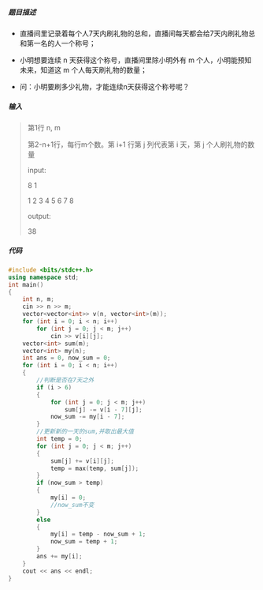 ##### 题目描述

+ 直播间里记录着每个人7天内刷礼物的总和，直播间每天都会给7天内刷礼物总和第一名的人一个称号；

+ 小明想要连续 n 天获得这个称号，直播间里除小明外有 m 个人，小明能预知未来，知道这 m 个人每天刷礼物的数量；

+ 问：小明要刷多少礼物，才能连续n天获得这个称号呢？

##### 输入

> 第1行  n, m
>
> 第2-n+1行，每行m个数。第 i+1 行第 j 列代表第 i 天，第 j 个人刷礼物的数量 
>
> input:
>
> 8 1
>
> 1 2 3 4 5 6 7 8
>
> output:
>
> 38

##### 代码

```c++
#include <bits/stdc++.h>
using namespace std;
int main()
{
    int n, m;
    cin >> n >> m;
    vector<vector<int>> v(n, vector<int>(m));
    for (int i = 0; i < n; i++)
        for (int j = 0; j < m; j++)
            cin >> v[i][j];
    vector<int> sum(m);
    vector<int> my(n);
    int ans = 0, now_sum = 0;
    for (int i = 0; i < n; i++)
    {
        //判断是否在7天之外
        if (i > 6)
        {
            for (int j = 0; j < m; j++)
                sum[j] -= v[i - 7][j];
            now_sum -= my[i - 7];
        }
        //更新新的一天的sum,并取出最大值
        int temp = 0;
        for (int j = 0; j < m; j++)
        {
            sum[j] += v[i][j];
            temp = max(temp, sum[j]);
        }
        if (now_sum > temp)
        {
            my[i] = 0;
            //now_sum不变
        }
        else
        {
            my[i] = temp - now_sum + 1;
            now_sum = temp + 1;
        }
        ans += my[i];
    }
    cout << ans << endl;
}
```

